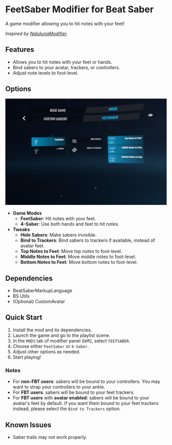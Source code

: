 # FeetSaber Modifier for Beat Saber

A game modifier allowing you to hit notes with your feet!

*Inspired by [NalulunaModifier](https://github.com/nalulululuna/NalulunaModifier/).*

## Features

- Allows you to hit notes with your feet or hands.
- Bind sabers to your avatar, trackers, or controllers.
- Adjust note levels to foot-level.

## Options

![menu](img/menu.jpg)

- **Game Modes**
  - **FeetSaber**: Hit notes with your feet.
  - **4-Saber**: Use both hands and feet to hit notes.
- **Tweaks**
  - **Hide Sabers**: Make sabers invisible.
  - **Bind to Trackers**: Bind sabers to trackers if available, instead of avatar feet.
  - **Top Notes to Feet**: Move top notes to foot-level.
  - **Middle Notes to Feet**: Move middle notes to foot-level.
  - **Bottom Notes to Feet**: Move bottom notes to foot-level.

## Dependencies

- BeatSaberMarkupLanguage
- BS Utils
- (Optional) CustomAvatar

## Quick Start

1. Install the mod and its dependencies.
2. Launch the game and go to the playlist scene.
3. In the `MODS` tab of modifier panel (left), select `FEETSABER`.
4. Choose either `FeetSaber` or `4-Saber`.
5. Adjust other options as needed.
6. Start playing!

### Notes

- For **non-FBT users**: sabers will be bound to your controllers. You may want to strap your controllers to your ankle.
- For **FBT users**: sabers will be bound to your feet trackers.
- For **FBT users** with **avatar enabled**: sabers will be bound to your avatar's feet by default. If you want them bound to your feet trackers instead, please select the `Bind to Trackers` option.

## Known Issues

- Saber trails may not work properly.
